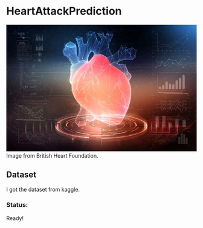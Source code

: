 ﻿# HeartAttackPrediction
<img src="PICS/main_pic.webp"/>
Image from British Heart Foundation.

## Dataset
I got the dataset from kaggle.


### Status:
Ready!

